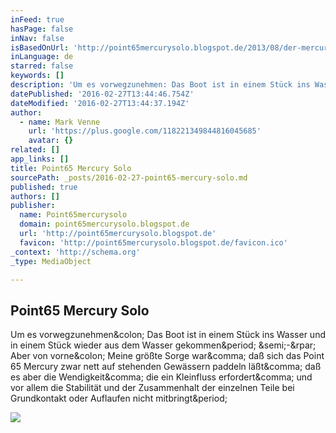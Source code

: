 ```yaml
---
inFeed: true
hasPage: false
inNav: false
isBasedOnUrl: 'http://point65mercurysolo.blogspot.de/2013/08/der-mercury-undd-die-ems-der-zweite-tag.html'
inLanguage: de
starred: false
keywords: []
description: 'Um es vorwegzunehmen: Das Boot ist in einem Stück ins Wasser und in einem Stück wieder aus dem Wasser gekommen. ;-) Aber von vorne: Meine größte Sorge war, daß sich das Point 65 Mercury zwar nett auf stehenden Gewässern paddeln läßt, daß es aber die Wendigkeit, die ein Kleinfluss erfordert, und vor allem die Stabilität und der Zusammenhalt der einzelnen Teile bei Grundkontakt oder Auflaufen nicht mitbringt.'
datePublished: '2016-02-27T13:44:46.754Z'
dateModified: '2016-02-27T13:44:37.194Z'
author:
  - name: Mark Venne
    url: 'https://plus.google.com/118221349844816045685'
    avatar: {}
related: []
app_links: []
title: Point65 Mercury Solo
sourcePath: _posts/2016-02-27-point65-mercury-solo.md
published: true
authors: []
publisher:
  name: Point65mercurysolo
  domain: point65mercurysolo.blogspot.de
  url: 'http://point65mercurysolo.blogspot.de'
  favicon: 'http://point65mercurysolo.blogspot.de/favicon.ico'
_context: 'http://schema.org'
_type: MediaObject

---
```

<article style=""><h1>Point65 Mercury Solo</h1><p>Um es vorwegzunehmen&amp;colon; Das Boot ist in einem Stück ins Wasser und in einem Stück wieder aus dem Wasser gekommen&amp;period; &amp;semi;-&amp;rpar; Aber von vorne&amp;colon; Meine größte Sorge war&amp;comma; daß sich das Point 65 Mercury zwar nett auf stehenden Gewässern paddeln läßt&amp;comma; daß es aber die Wendigkeit&amp;comma; die ein Kleinfluss erfordert&amp;comma; und vor allem die Stabilität und der Zusammenhalt der einzelnen Teile bei Grundkontakt oder Auflaufen nicht mitbringt&amp;period;</p><img src="http://3.bp.blogspot.com/-m8hZq7F86F0/UgpVq9B58YI/AAAAAAAAAus/qsvIFL2M5vI/s320/Foto+11.08.13+09+09+36.jpg" /></article>